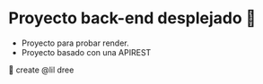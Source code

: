 # Proyecto back-end desplejado 🦕

- Proyecto para probar render.
- Proyecto basado con una APIREST

🦕 create @lil dree
